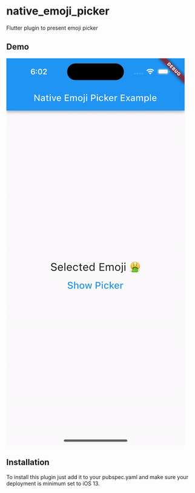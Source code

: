 # native_emoji_picker

Flutter plugin to present emoji picker

## Demo

![](https://github.com/c2p-cmd/native_emoji_picker_plugin/blob/main/emoji-picker-demo.gif)


## Installation

To install this plugin just add it to your pubspec.yaml and make sure your deployment is minimum set to iOS 13.
